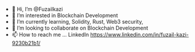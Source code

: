 - 👋 Hi, I’m @Fuzailkazi
- 👀 I’m interested in Blockchain Development
- 🌱 I’m currently learning, Solidity, Rust, Web3 security,
- 💞️ I’m looking to collaborate on Blockchain Development
- 📫 How to reach me ... LinkedIn  https://www.linkedin.com/in/fuzail-kazi-9230b21b1/

<!---
Fuzailkazi/Fuzailkazi is a ✨ special ✨ repository because its `README.md` (this file) appears on your GitHub profile.
You can click the Preview link to take a look at your changes.
--->

